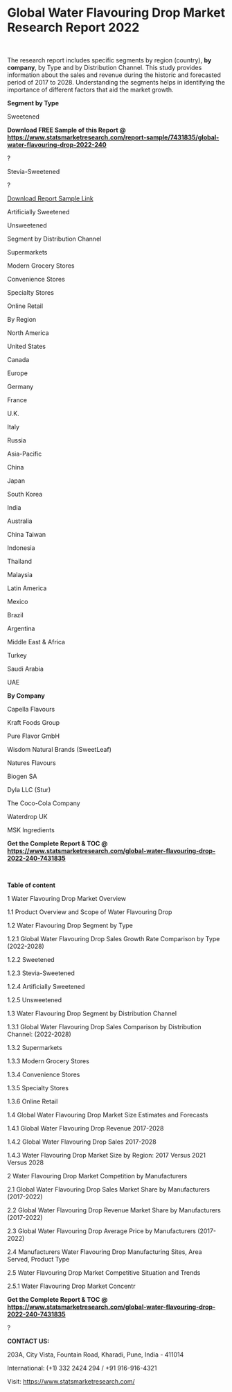 <h1>Global Water Flavouring Drop Market Research Report 2022</h1><br/><p>The research report includes specific segments by region (country), <strong>by company</strong>, by Type and by Distribution Channel. This study provides information about the sales and revenue during the historic and forecasted period of 2017 to 2028. Understanding the segments helps in identifying the importance of different factors that aid the market growth.</p>
 
 
 
 <p><strong>Segment by Type</strong></p>
 
 
 
 <p>Sweetened</p>
 
 
 
 <div><b>Download FREE Sample of this Report @ <a href="https://www.statsmarketresearch.com/download-free-sample/7431835/global-water-flavouring-drop-2022-240">https://www.statsmarketresearch.com/report-sample/7431835/global-water-flavouring-drop-2022-240</a></b></div>
 
 
 
 <p>? </p>
 
 
 
 <p>Stevia-Sweetened</p>
 
 
 
 <p>? </p>
 
 
 
 <p><a href="https://www.statsmarketresearch.com/download-free-sample/7431835/global-water-flavouring-drop-2022-240">Download Report Sample Link</a></p>
 
 
 
 <p>Artificially Sweetened</p>
 
 
 
 <p>Unsweetened</p>
 
 
 
 <p>Segment by Distribution Channel</p>
 
 
 
 <p>Supermarkets</p>
 
 
 
 <p>Modern Grocery Stores</p>
 
 
 
 <p>Convenience Stores</p>
 
 
 
 <p>Specialty Stores</p>
 
 
 
 <p>Online Retail</p>
 
 
 
 <p>By Region</p>
 
 
 
 <p>North America</p>
 
 
 
 <p>United States</p>
 
 
 
 <p>Canada</p>
 
 
 
 <p>Europe</p>
 
 
 
 <p>Germany</p>
 
 
 
 <p>France</p>
 
 
 
 <p>U.K.</p>
 
 
 
 <p>Italy</p>
 
 
 
 <p>Russia</p>
 
 
 
 <p>Asia-Pacific</p>
 
 
 
 <p>China</p>
 
 
 
 <p>Japan</p>
 
 
 
 <p>South Korea</p>
 
 
 
 <p>India</p>
 
 
 
 <p>Australia</p>
 
 
 
 <p>China Taiwan</p>
 
 
 
 <p>Indonesia</p>
 
 
 
 <p>Thailand</p>
 
 
 
 <p>Malaysia</p>
 
 
 
 <p>Latin America</p>
 
 
 
 <p>Mexico</p>
 
 
 
 <p>Brazil</p>
 
 
 
 <p>Argentina</p>
 
 
 
 <p>Middle East & Africa</p>
 
 
 
 <p>Turkey</p>
 
 
 
 <p>Saudi Arabia</p>
 
 
 
 <p>UAE</p>
 
 
 
 <p><strong>By Company</strong></p>
 
 
 
 <p>Capella Flavours</p>
 
 
 
 <p>Kraft Foods Group</p>
 
 
 
 <p>Pure Flavor GmbH</p>
 
 
 
 <p>Wisdom Natural Brands (SweetLeaf)</p>
 
 
 
 <p>Natures Flavours</p>
 
 
 
 <p>Biogen SA</p>
 
 
 
 <p>Dyla LLC (Stur)</p>
 
 
 
 <p>The Coco-Cola Company</p>
 
 
 
 <p>Waterdrop UK</p>
 
 
 
 <p>MSK Ingredients</p>
 
 
 
 <div><b>Get the Complete Report & TOC @ <a href="https://www.statsmarketresearch.com/global-water-flavouring-drop-2022-240-7431835">https://www.statsmarketresearch.com/global-water-flavouring-drop-2022-240-7431835</a></b></div>
 
 
 
 <p><br />
 
 <b>Table of content</b></p>
 
 
 
 <p>1 Water Flavouring Drop Market Overview<br />
 
 1.1 Product Overview and Scope of Water Flavouring Drop<br />
 
 1.2 Water Flavouring Drop Segment by Type<br />
 
 1.2.1 Global Water Flavouring Drop Sales Growth Rate Comparison by Type (2022-2028)<br />
 
 1.2.2 Sweetened<br />
 
 1.2.3 Stevia-Sweetened<br />
 
 1.2.4 Artificially Sweetened<br />
 
 1.2.5 Unsweetened<br />
 
 1.3 Water Flavouring Drop Segment by Distribution Channel<br />
 
 1.3.1 Global Water Flavouring Drop Sales Comparison by Distribution Channel: (2022-2028)<br />
 
 1.3.2 Supermarkets<br />
 
 1.3.3 Modern Grocery Stores<br />
 
 1.3.4 Convenience Stores<br />
 
 1.3.5 Specialty Stores<br />
 
 1.3.6 Online Retail<br />
 
 1.4 Global Water Flavouring Drop Market Size Estimates and Forecasts<br />
 
 1.4.1 Global Water Flavouring Drop Revenue 2017-2028<br />
 
 1.4.2 Global Water Flavouring Drop Sales 2017-2028<br />
 
 1.4.3 Water Flavouring Drop Market Size by Region: 2017 Versus 2021 Versus 2028<br />
 
 2 Water Flavouring Drop Market Competition by Manufacturers<br />
 
 2.1 Global Water Flavouring Drop Sales Market Share by Manufacturers (2017-2022)<br />
 
 2.2 Global Water Flavouring Drop Revenue Market Share by Manufacturers (2017-2022)<br />
 
 2.3 Global Water Flavouring Drop Average Price by Manufacturers (2017-2022)<br />
 
 2.4 Manufacturers Water Flavouring Drop Manufacturing Sites, Area Served, Product Type<br />
 
 2.5 Water Flavouring Drop Market Competitive Situation and Trends<br />
 
 2.5.1 Water Flavouring Drop Market Concentr</p>
 
 
 
 <div><b>Get the Complete Report & TOC @ <a href="https://www.statsmarketresearch.com/global-water-flavouring-drop-2022-240-7431835">https://www.statsmarketresearch.com/global-water-flavouring-drop-2022-240-7431835</a></b></div>
 
 
 
 <p>? </p>
 
 
 
 <p><b>CONTACT US:</b><br />
 
 203A, City Vista, Fountain Road, Kharadi, Pune, India - 411014<br />
 
 International: (+1) 332 2424 294 / +91 916-916-4321<br />
 
 Visit: <a href="https://www.statsmarketresearch.com/">https://www.statsmarketresearch.com/</a></p>